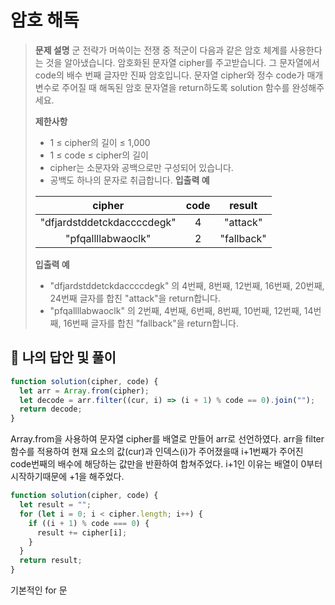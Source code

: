 # 암호 해독

> **문제 설명**
> 군 전략가 머쓱이는 전쟁 중 적군이 다음과 같은 암호 체계를 사용한다는 것을 알아냈습니다.
> 암호화된 문자열 cipher를 주고받습니다.
> 그 문자열에서 code의 배수 번째 글자만 진짜 암호입니다.
> 문자열 cipher와 정수 code가 매개변수로 주어질 때 해독된 암호 문자열을 return하도록 solution 함수를 완성해주세요.
>
> **제한사항**
>
> - 1 ≤ cipher의 길이 ≤ 1,000
> - 1 ≤ code ≤ cipher의 길이
> - cipher는 소문자와 공백으로만 구성되어 있습니다.
> - 공백도 하나의 문자로 취급합니다.
>   **입출력 예**
>
> |           cipher           | code |   result   |
> | :------------------------: | :--: | :--------: |
> | "dfjardstddetckdaccccdegk" |  4   |  "attack"  |
> |     "pfqallllabwaoclk"     |  2   | "fallback" |
>
> **입출력 예**
>
> - "dfjardstddetckdaccccdegk" 의 4번째, 8번째, 12번째, 16번째, 20번째, 24번째 글자를 합친 "attack"을 return합니다.
> - "pfqallllabwaoclk" 의 2번째, 4번째, 6번째, 8번째, 10번째, 12번째, 14번째, 16번째 글자를 합친 "fallback"을 return합니다.

## 💭 나의 답안 및 풀이

```js
function solution(cipher, code) {
  let arr = Array.from(cipher);
  let decode = arr.filter((cur, i) => (i + 1) % code == 0).join("");
  return decode;
}
```

Array.from을 사용하여 문자열 cipher를 배열로 만들어 arr로 선언하였다.
arr을 filter함수를 적용하여 현재 요소의 값(cur)과 인덱스(i)가 주어졌을때 i+1번째가 주어진 code번째의 배수에 해당하는 값만을 반환하여 합쳐주었다.
i+1인 이유는 배열이 0부터 시작하기때문에 +1을 해주었다.

```js
function solution(cipher, code) {
  let result = "";
  for (let i = 0; i < cipher.length; i++) {
    if ((i + 1) % code === 0) {
      result += cipher[i];
    }
  }
  return result;
}
```

기본적인 for 문
